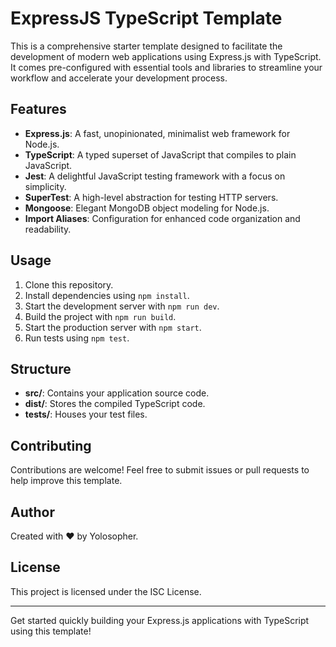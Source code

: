 # ExpressJS TypeScript Template

This is a comprehensive starter template designed to facilitate the development of modern web applications using Express.js with TypeScript. It comes pre-configured with essential tools and libraries to streamline your workflow and accelerate your development process.

## Features

- **Express.js**: A fast, unopinionated, minimalist web framework for Node.js.
- **TypeScript**: A typed superset of JavaScript that compiles to plain JavaScript.
- **Jest**: A delightful JavaScript testing framework with a focus on simplicity.
- **SuperTest**: A high-level abstraction for testing HTTP servers.
- **Mongoose**: Elegant MongoDB object modeling for Node.js.
- **Import Aliases**: Configuration for enhanced code organization and readability.

## Usage

1. Clone this repository.
2. Install dependencies using `npm install`.
3. Start the development server with `npm run dev`.
4. Build the project with `npm run build`.
5. Start the production server with `npm start`.
6. Run tests using `npm test`.

## Structure

- **src/**: Contains your application source code.
- **dist/**: Stores the compiled TypeScript code.
- **tests/**: Houses your test files.

## Contributing

Contributions are welcome! Feel free to submit issues or pull requests to help improve this template.

## Author

Created with ❤️ by Yolosopher.

## License

This project is licensed under the ISC License.

---

Get started quickly building your Express.js applications with TypeScript using this template!
